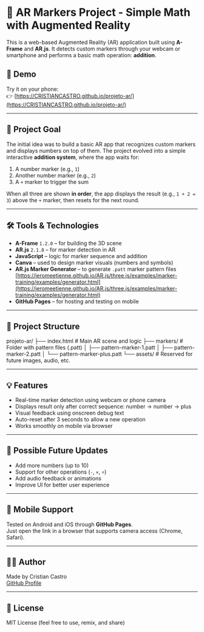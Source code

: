 # 🔢 AR Markers Project - Simple Math with Augmented Reality

This is a web-based Augmented Reality (AR) application built using **A-Frame** and **AR.js**. It detects custom markers through your webcam or smartphone and performs a basic math operation: **addition**.

## 📸 Demo

Try it on your phone:  
👉 [https://CRlSTlANCASTRO.github.io/projeto-ar/](https://CRlSTlANCASTRO.github.io/projeto-ar/)

---

## 🎯 Project Goal

The initial idea was to build a basic AR app that recognizes custom markers and displays numbers on top of them. The project evolved into a simple interactive **addition system**, where the app waits for:

1. A number marker (e.g., `1`)
2. Another number marker (e.g., `2`)
3. A `+` marker to trigger the sum

When all three are shown **in order**, the app displays the result (e.g., `1 + 2 = 3`) above the `+` marker, then resets for the next round.

---

## 🛠️ Tools & Technologies

- **A-Frame** `1.2.0` – for building the 3D scene
- **AR.js** `2.1.8` – for marker detection in AR
- **JavaScript** – logic for marker sequence and addition
- **Canva** – used to design marker visuals (numbers and symbols)
- **AR.js Marker Generator** – to generate `.patt` marker pattern files  
  [https://jeromeetienne.github.io/AR.js/three.js/examples/marker-training/examples/generator.html](https://jeromeetienne.github.io/AR.js/three.js/examples/marker-training/examples/generator.html)
- **GitHub Pages** – for hosting and testing on mobile

---

## 📂 Project Structure

projeto-ar/
├── index.html # Main AR scene and logic
├── markers/ # Folder with pattern files (.patt)
│ ├── pattern-marker-1.patt
│ ├── pattern-marker-2.patt
│ └── pattern-marker-plus.patt
└── assets/ # Reserved for future images, audio, etc.


---

## 💡 Features

- Real-time marker detection using webcam or phone camera
- Displays result only after correct sequence: number → number → plus
- Visual feedback using onscreen debug text
- Auto-reset after 3 seconds to allow a new operation
- Works smoothly on mobile via browser

---

## 🚀 Possible Future Updates

- Add more numbers (up to 10)
- Support for other operations (`-`, `×`, `÷`)
- Add audio feedback or animations
- Improve UI for better user experience

---

## 📱 Mobile Support

Tested on Android and iOS through **GitHub Pages**.  
Just open the link in a browser that supports camera access (Chrome, Safari).

---

## 🧑‍💻 Author

Made by Cristian Castro  
[GitHub Profile](https://github.com/CRlSTlANCASTRO)

---

## 📝 License

MIT License (feel free to use, remix, and share)
